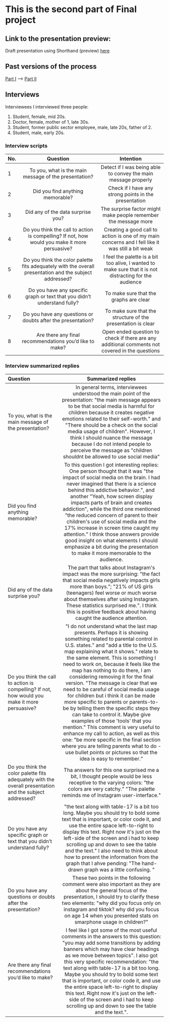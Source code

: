 # This is the second part of Final project

## Link to the presentation preview:
Draft presentation using Shorthand (preview) [here](https://preview.shorthand.com/DR1RcxGjouk43u0O)


## Past versions of the process
[Part I](https://ribarrag.github.io/portfolio/Final_PartI.html) -->
[Part II](https://ribarrag.github.io/portfolio/Final_PartII.html) 
 
## Interviews
Interviewees
I interviewed three people:
1. Student, female, mid 20s.
2. Doctor, female, mother of 1, late 30s.
3. Student, former public sector employee, male, late 20s, father of 2.
4. Student, male, early 20s.

### Interview scripts 

|No.| Question      | Intention |
| :---|    :----:   |          :----: |
| 1  | To you, what is the main message of the presentation? | Detect if I was being able to convey the main message properly |
| 2  | Did you find anything memorable?                      | Check if I have any strong points in the presentation        |
| 3  | Did any of the data surprise you?                     | The surprise factor might make people remember the message more        |
| 4  | Do you think the call to action is compelling? If not, how would you make it more persuasive?        | Creating a good call to action is one of my main concerns and I fell like it was still a bit weak        |
| 5  | Do you think the color palette fits adequately with the overall presentation and the subject addressed?                      | I feel the palette is a bit too alive, I wanted to make sure that it is not distracting for the audience        |
| 6  | Do you have any specific graph or text that you didn’t understand fully?                     | To make sure that the graphs are clear        |
| 7  | Do you have any questions or doubts after the presentation?                 | To make sure that the structure of the presentation is clear        |
| 8  | Are there any final recommendations you’d like to make? | Open ended question to check if there are any additional comments not covered in the questions        |


### Interview summarized replies

|Question  | Summarized replies |
| :---     |    :----:          |
| To you, what is the main message of the presentation? | In general terms, interviewees understood the main point of the presentation: "the main message appears to be that social media is harmful for children because it creates negative emotions related to their self-worth." and "There should be a check on the social media usage of children". However, I think I should nuance the message because I do not intend people to perceive the message as "children shouldnt be allowed to use social media" |
| Did you find anything memorable?                      | To this question I got interesting replies: One person thought that it was "the impact of social media on the brain. I had never imagined that there is a science behind this addictive behavior.", and another "Yeah, how screen display impacts parts of brain and creates addiction", while the third one mentioned "the reduced concern of parent to their children's use of social media and the 17% increase in screen time caught my attention." I think those answers provide good insight on what elements I should emphasize a bit during the presentation to make it more memorable to the audience.         |
| Did any of the data surprise you?                     | The part that talks about Instagram's impact was the more surprising: "the fact that social media negatively impacts girls more than boys."; "21% of US girls (teenagers) feel worse or much worse about themselves after using Instagram. These statistics surprised me.". I think this is positive feedback about having caught the audience attention.          |
| Do you think the call to action is compelling? If not, how would you make it more persuasive?        | "I do not understand what the last map presents. Perhaps it is showing something related to parental control in U.S. states." and "add a title to the U.S. map explaining what it shows." relate to the same element. This is something I need to work on, because it feels like the map has nothing to do there, I am considering removing it for the final version. "The message is clear that we need to be careful of social media usage for children but i think it can be made more specific to parents or parents-to-be by telling them the specific steps they can take to control it. Maybe give examples of those 'tools' that you mention." This comment is very useful to enhance my call to action, as well as this one: "be more specific in the final section where you are telling parents what to do - use bullet points or pictures so that the idea is easy to remember."   |
| Do you think the color palette fits adequately with the overall presentation and the subject addressed?                      | Tha answers for this one surprised me a bit, I thought people would be less receptive to the varying colors: "the colors are very catchy." "The palette reminds me of Instagram user-interface."       |
| Do you have any specific graph or text that you didn’t understand fully?                     | "the text along with table-17 is a bit too long. Maybe you should try to bold some text that is important, or color code it, and use the entire space left-to-right to display this text. Right now it's just on the left-side of the screen and i had to keep scrolling up and down to see the table and the text." I also need to think about how to present the information from the graph that I ahve pending: "The hand-drawn graph was a little confusing. "       |
| Do you have any questions or doubts after the presentation?                 | These two points in the following comment were also important as they are  about the general focus of the presentation, I should try to clarify these two elements: "why did you focus only on instagram and tiktok? why did you focus on age 14 when you presented stats on smarphone usage in children?"         |
| Are there any final recommendations you’d like to make? | I feel like I got some of the most useful comments in the answers to this question: "you may add some transitions by adding banners which may have clear headings as we move between topics". I also got this very specific recommendation: "the text along with table-17 is a bit too long. Maybe you should try to bold some text that is important, or color code it, and use the entire space left-to-right to display this text. Right now it's just on the left-side of the screen and i had to keep scrolling up and down to see the table and the text.". |        

